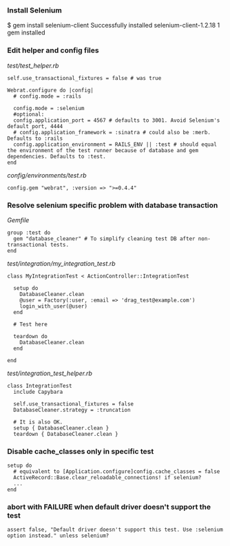 ### Install Selenium

$ gem install selenium-client
Successfully installed selenium-client-1.2.18
1 gem installed


### Edit helper and config files

_test/test_helper.rb_

    self.use_transactional_fixtures = false # was true

    Webrat.configure do |config|
      # config.mode = :rails

      config.mode = :selenium
      #optional:
      config.application_port = 4567 # defaults to 3001. Avoid Selenium's default port, 4444
      # config.application_framework = :sinatra # could also be :merb. Defaults to :rails
      config.application_environment = RAILS_ENV || :test # should equal the environment of the test runner because of database and gem dependencies. Defaults to :test.
    end

_config/environments/test.rb_

    config.gem "webrat", :version => ">=0.4.4"

### Resolve selenium specific problem with database transaction

_Gemfile_

    group :test do
      gem "database_cleaner" # To simplify cleaning test DB after non-transactional tests.
    end

_test/integration/my_integration_test.rb_

    class MyIntegrationTest < ActionController::IntegrationTest

      setup do
        DatabaseCleaner.clean
        @user = Factory(:user, :email => 'drag_test@example.com')
        login_with_user(@user)
      end

      # Test here

      teardown do
        DatabaseCleaner.clean
      end

    end

_test/integration_test_helper.rb_

    class IntegrationTest
      include Capybara

      self.use_transactional_fixtures = false
      DatabaseCleaner.strategy = :truncation

      # It is also OK.
      setup { DatabaseCleaner.clean }
      teardown { DatabaseCleaner.clean }



### Disable cache_classes only in specific test

    setup do
      # equivalent to [Application.configure]config.cache_classes = false
      ActiveRecord::Base.clear_reloadable_connections! if selenium?
      ...
    end

### abort with FAILURE when default driver doesn't support the test

    assert false, "Default driver doesn't support this test. Use :selenium option instead." unless selenium?